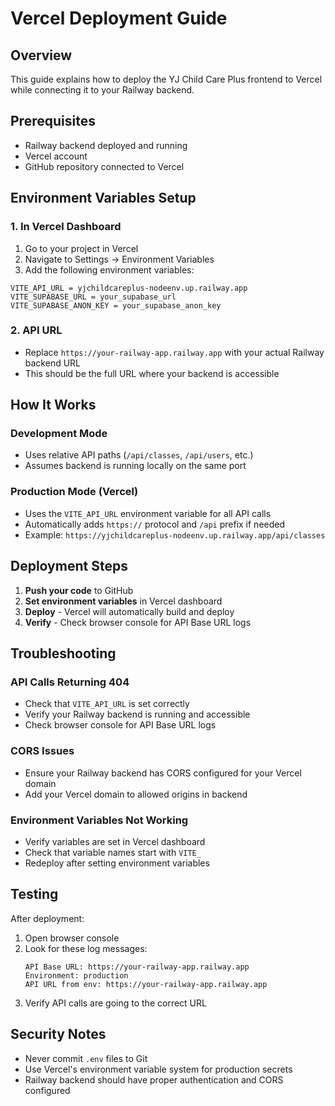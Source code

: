 # Vercel Deployment Guide

## Overview
This guide explains how to deploy the YJ Child Care Plus frontend to Vercel while connecting it to your Railway backend.

## Prerequisites
- Railway backend deployed and running
- Vercel account
- GitHub repository connected to Vercel

## Environment Variables Setup

### 1. In Vercel Dashboard
1. Go to your project in Vercel
2. Navigate to Settings → Environment Variables
3. Add the following environment variables:

```
VITE_API_URL = yjchildcareplus-nodeenv.up.railway.app
VITE_SUPABASE_URL = your_supabase_url
VITE_SUPABASE_ANON_KEY = your_supabase_anon_key
```

### 2. API URL
- Replace `https://your-railway-app.railway.app` with your actual Railway backend URL
- This should be the full URL where your backend is accessible

## How It Works

### Development Mode
- Uses relative API paths (`/api/classes`, `/api/users`, etc.)
- Assumes backend is running locally on the same port

### Production Mode (Vercel)
- Uses the `VITE_API_URL` environment variable for all API calls
- Automatically adds `https://` protocol and `/api` prefix if needed
- Example: `https://yjchildcareplus-nodeenv.up.railway.app/api/classes`

## Deployment Steps

1. **Push your code** to GitHub
2. **Set environment variables** in Vercel dashboard
3. **Deploy** - Vercel will automatically build and deploy
4. **Verify** - Check browser console for API Base URL logs

## Troubleshooting

### API Calls Returning 404
- Check that `VITE_API_URL` is set correctly
- Verify your Railway backend is running and accessible
- Check browser console for API Base URL logs

### CORS Issues
- Ensure your Railway backend has CORS configured for your Vercel domain
- Add your Vercel domain to allowed origins in backend

### Environment Variables Not Working
- Verify variables are set in Vercel dashboard
- Check that variable names start with `VITE_`
- Redeploy after setting environment variables

## Testing

After deployment:
1. Open browser console
2. Look for these log messages:
   ```
   API Base URL: https://your-railway-app.railway.app
   Environment: production
   API URL from env: https://your-railway-app.railway.app
   ```
3. Verify API calls are going to the correct URL

## Security Notes

- Never commit `.env` files to Git
- Use Vercel's environment variable system for production secrets
- Railway backend should have proper authentication and CORS configured
